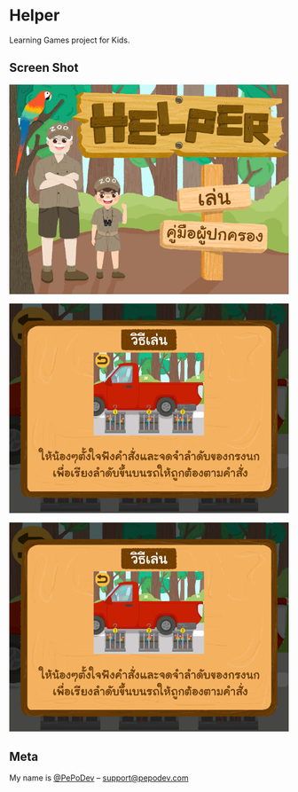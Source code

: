 
# Helper

Learning Games project for Kids.

## Screen Shot

![Menu Screen](Screenshot/01.png)

![GamePlay Screen](Screenshot/02.png)

![Map Screen](Screenshot/02.png)

## Meta

My name is [@PePoDev](https://fb.com/pepo.dev) – support@pepodev.com
